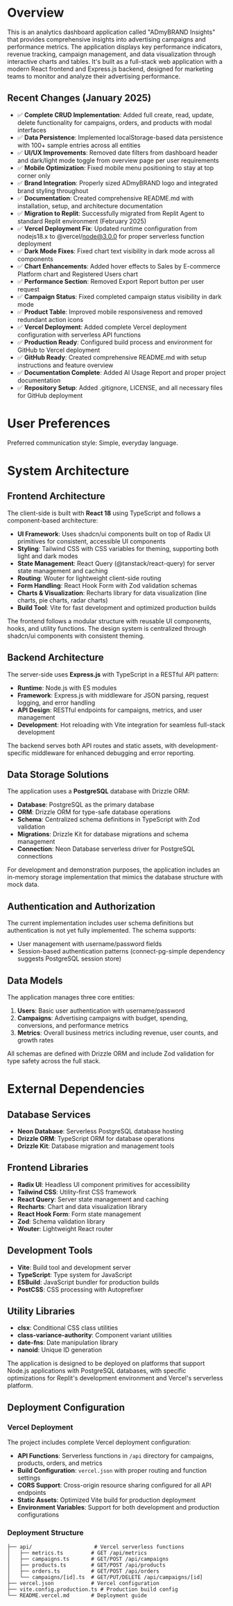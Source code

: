 # Overview

This is an analytics dashboard application called "ADmyBRAND Insights" that provides comprehensive insights into advertising campaigns and performance metrics. The application displays key performance indicators, revenue tracking, campaign management, and data visualization through interactive charts and tables. It's built as a full-stack web application with a modern React frontend and Express.js backend, designed for marketing teams to monitor and analyze their advertising performance.

## Recent Changes (January 2025)

- ✅ **Complete CRUD Implementation**: Added full create, read, update, delete functionality for campaigns, orders, and products with modal interfaces
- ✅ **Data Persistence**: Implemented localStorage-based data persistence with 100+ sample entries across all entities
- ✅ **UI/UX Improvements**: Removed date filters from dashboard header and dark/light mode toggle from overview page per user requirements
- ✅ **Mobile Optimization**: Fixed mobile menu positioning to stay at top corner only
- ✅ **Brand Integration**: Properly sized ADmyBRAND logo and integrated brand styling throughout
- ✅ **Documentation**: Created comprehensive README.md with installation, setup, and architecture documentation
- ✅ **Migration to Replit**: Successfully migrated from Replit Agent to standard Replit environment (February 2025)
- ✅ **Vercel Deployment Fix**: Updated runtime configuration from nodejs18.x to @vercel/node@3.0.0 for proper serverless function deployment
- ✅ **Dark Mode Fixes**: Fixed chart text visibility in dark mode across all components
- ✅ **Chart Enhancements**: Added hover effects to Sales by E-commerce Platform chart and Registered Users chart
- ✅ **Performance Section**: Removed Export Report button per user request
- ✅ **Campaign Status**: Fixed completed campaign status visibility in dark mode
- ✅ **Product Table**: Improved mobile responsiveness and removed redundant action icons
- ✅ **Vercel Deployment**: Added complete Vercel deployment configuration with serverless API functions
- ✅ **Production Ready**: Configured build process and environment for GitHub to Vercel deployment
- ✅ **GitHub Ready**: Created comprehensive README.md with setup instructions and feature overview
- ✅ **Documentation Complete**: Added AI Usage Report and proper project documentation
- ✅ **Repository Setup**: Added .gitignore, LICENSE, and all necessary files for GitHub deployment

# User Preferences

Preferred communication style: Simple, everyday language.

# System Architecture

## Frontend Architecture

The client-side is built with **React 18** using TypeScript and follows a component-based architecture:

- **UI Framework**: Uses shadcn/ui components built on top of Radix UI primitives for consistent, accessible UI components
- **Styling**: Tailwind CSS with CSS variables for theming, supporting both light and dark modes
- **State Management**: React Query (@tanstack/react-query) for server state management and caching
- **Routing**: Wouter for lightweight client-side routing
- **Form Handling**: React Hook Form with Zod validation schemas
- **Charts & Visualization**: Recharts library for data visualization (line charts, pie charts, radar charts)
- **Build Tool**: Vite for fast development and optimized production builds

The frontend follows a modular structure with reusable UI components, hooks, and utility functions. The design system is centralized through shadcn/ui components with consistent theming.

## Backend Architecture

The server-side uses **Express.js** with TypeScript in a RESTful API pattern:

- **Runtime**: Node.js with ES modules
- **Framework**: Express.js with middleware for JSON parsing, request logging, and error handling
- **API Design**: RESTful endpoints for campaigns, metrics, and user management
- **Development**: Hot reloading with Vite integration for seamless full-stack development

The backend serves both API routes and static assets, with development-specific middleware for enhanced debugging and error reporting.

## Data Storage Solutions

The application uses a **PostgreSQL** database with Drizzle ORM:

- **Database**: PostgreSQL as the primary database
- **ORM**: Drizzle ORM for type-safe database operations
- **Schema**: Centralized schema definitions in TypeScript with Zod validation
- **Migrations**: Drizzle Kit for database migrations and schema management
- **Connection**: Neon Database serverless driver for PostgreSQL connections

For development and demonstration purposes, the application includes an in-memory storage implementation that mimics the database structure with mock data.

## Authentication and Authorization

The current implementation includes user schema definitions but authentication is not yet fully implemented. The schema supports:

- User management with username/password fields
- Session-based authentication patterns (connect-pg-simple dependency suggests PostgreSQL session store)

## Data Models

The application manages three core entities:

1. **Users**: Basic user authentication with username/password
2. **Campaigns**: Advertising campaigns with budget, spending, conversions, and performance metrics
3. **Metrics**: Overall business metrics including revenue, user counts, and growth rates

All schemas are defined with Drizzle ORM and include Zod validation for type safety across the full stack.

# External Dependencies

## Database Services
- **Neon Database**: Serverless PostgreSQL database hosting
- **Drizzle ORM**: TypeScript ORM for database operations
- **Drizzle Kit**: Database migration and management tools

## Frontend Libraries
- **Radix UI**: Headless UI component primitives for accessibility
- **Tailwind CSS**: Utility-first CSS framework
- **React Query**: Server state management and caching
- **Recharts**: Chart and data visualization library
- **React Hook Form**: Form state management
- **Zod**: Schema validation library
- **Wouter**: Lightweight React router

## Development Tools
- **Vite**: Build tool and development server
- **TypeScript**: Type system for JavaScript
- **ESBuild**: JavaScript bundler for production builds
- **PostCSS**: CSS processing with Autoprefixer

## Utility Libraries
- **clsx**: Conditional CSS class utilities
- **class-variance-authority**: Component variant utilities
- **date-fns**: Date manipulation library
- **nanoid**: Unique ID generation

The application is designed to be deployed on platforms that support Node.js applications with PostgreSQL databases, with specific optimizations for Replit's development environment and Vercel's serverless platform.

## Deployment Configuration

### Vercel Deployment
The project includes complete Vercel deployment configuration:

- **API Functions**: Serverless functions in `/api` directory for campaigns, products, orders, and metrics
- **Build Configuration**: `vercel.json` with proper routing and function settings
- **CORS Support**: Cross-origin resource sharing configured for all API endpoints
- **Static Assets**: Optimized Vite build for production deployment
- **Environment Variables**: Support for both development and production configurations

### Deployment Structure
```
├── api/                    # Vercel serverless functions
│   ├── metrics.ts         # GET /api/metrics
│   ├── campaigns.ts       # GET/POST /api/campaigns  
│   ├── products.ts        # GET/POST /api/products
│   ├── orders.ts          # GET/POST /api/orders
│   └── campaigns/[id].ts  # GET/PUT/DELETE /api/campaigns/[id]
├── vercel.json            # Vercel configuration
├── vite.config.production.ts # Production build config
└── README.vercel.md       # Deployment guide
```